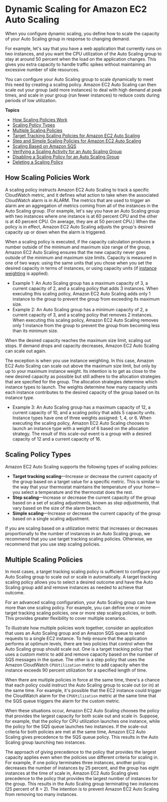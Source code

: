 # Dynamic Scaling for Amazon EC2 Auto Scaling<a name="as-scale-based-on-demand"></a>

When you configure dynamic scaling, you define how to scale the capacity of your Auto Scaling group in response to changing demand\. 

For example, let's say that you have a web application that currently runs on two instances, and you want the CPU utilization of the Auto Scaling group to stay at around 50 percent when the load on the application changes\. This gives you extra capacity to handle traffic spikes without maintaining an excessive number of idle resources\. 

You can configure your Auto Scaling group to scale dynamically to meet this need by creating a scaling policy\. Amazon EC2 Auto Scaling can then scale out your group \(add more instances\) to deal with high demand at peak times, and scale in your group \(run fewer instances\) to reduce costs during periods of low utilization\. 

**Topics**
+ [How Scaling Policies Work](#as-how-scaling-policies-work)
+ [Scaling Policy Types](#as-scaling-types)
+ [Multiple Scaling Policies](#multiple-scaling-policy-resolution)
+ [Target Tracking Scaling Policies for Amazon EC2 Auto Scaling](as-scaling-target-tracking.md)
+ [Step and Simple Scaling Policies for Amazon EC2 Auto Scaling](as-scaling-simple-step.md)
+ [Scaling Based on Amazon SQS](as-using-sqs-queue.md)
+ [Verifying a Scaling Activity for an Auto Scaling Group](as-verify-scaling-activity.md)
+ [Disabling a Scaling Policy for an Auto Scaling Group](as-enable-disable-scaling-policy.md)
+ [Deleting a Scaling Policy](deleting-scaling-policy.md)

## How Scaling Policies Work<a name="as-how-scaling-policies-work"></a>

A scaling policy instructs Amazon EC2 Auto Scaling to track a specific CloudWatch metric, and it defines what action to take when the associated CloudWatch alarm is in ALARM\. The metrics that are used to trigger an alarm are an aggregation of metrics coming from all of the instances in the Auto Scaling group\. \(For example, let's say you have an Auto Scaling group with two instances where one instance is at 60 percent CPU and the other is at 40 percent CPU\. On average, they are at 50 percent CPU\.\) When the policy is in effect, Amazon EC2 Auto Scaling adjusts the group's desired capacity up or down when the alarm is triggered\.

When a scaling policy is executed, if the capacity calculation produces a number outside of the minimum and maximum size range of the group, Amazon EC2 Auto Scaling ensures that the new capacity never goes outside of the minimum and maximum size limits\. Capacity is measured in one of two ways: using the same units that you chose when you set the desired capacity in terms of instances, or using capacity units \(if [instance weighting](asg-instance-weighting.md) is applied\)\.
+ Example 1: An Auto Scaling group has a maximum capacity of 3, a current capacity of 2, and a scaling policy that adds 3 instances\. When executing this scaling policy, Amazon EC2 Auto Scaling adds only 1 instance to the group to prevent the group from exceeding its maximum size\. 
+ Example 2: An Auto Scaling group has a minimum capacity of 2, a current capacity of 3, and a scaling policy that removes 2 instances\. When executing this scaling policy, Amazon EC2 Auto Scaling removes only 1 instance from the group to prevent the group from becoming less than its minimum size\. 

When the desired capacity reaches the maximum size limit, scaling out stops\. If demand drops and capacity decreases, Amazon EC2 Auto Scaling can scale out again\. 

The exception is when you use instance weighting\. In this case, Amazon EC2 Auto Scaling can scale out above the maximum size limit, but only by up to your maximum instance weight\. Its intention is to get as close to the new desired capacity as possible but still adhere to the allocation strategies that are specified for the group\. The allocation strategies determine which instance types to launch\. The weights determine how many capacity units each instance contributes to the desired capacity of the group based on its instance type\.
+ Example 3: An Auto Scaling group has a maximum capacity of 12, a current capacity of 10, and a scaling policy that adds 5 capacity units\. Instance types have one of three weights assigned: 1, 4, or 6\. When executing the scaling policy, Amazon EC2 Auto Scaling chooses to launch an instance type with a weight of 6 based on the allocation strategy\. The result of this scale\-out event is a group with a desired capacity of 12 and a current capacity of 16\. 

## Scaling Policy Types<a name="as-scaling-types"></a>

Amazon EC2 Auto Scaling supports the following types of scaling policies:
+ **Target tracking scaling**—Increase or decrease the current capacity of the group based on a target value for a specific metric\. This is similar to the way that your thermostat maintains the temperature of your home—you select a temperature and the thermostat does the rest\.
+ **Step scaling**—Increase or decrease the current capacity of the group based on a set of scaling adjustments, known as *step adjustments*, that vary based on the size of the alarm breach\.
+ **Simple scaling**—Increase or decrease the current capacity of the group based on a single scaling adjustment\.

If you are scaling based on a utilization metric that increases or decreases proportionally to the number of instances in an Auto Scaling group, we recommend that you use target tracking scaling policies\. Otherwise, we recommend that you use step scaling policies\. 

## Multiple Scaling Policies<a name="multiple-scaling-policy-resolution"></a>

In most cases, a target tracking scaling policy is sufficient to configure your Auto Scaling group to scale out or scale in automatically\. A target tracking scaling policy allows you to select a desired outcome and have the Auto Scaling group add and remove instances as needed to achieve that outcome\. 

For an advanced scaling configuration, your Auto Scaling group can have more than one scaling policy\. For example, you can define one or more target tracking scaling policies, one or more step scaling policies, or both\. This provides greater flexibility to cover multiple scenarios\. 

To illustrate how multiple policies work together, consider an application that uses an Auto Scaling group and an Amazon SQS queue to send requests to a single EC2 instance\. To help ensure that the application performs at optimum levels, there are two policies that control when the Auto Scaling group should scale out\. One is a target tracking policy that uses a custom metric to add and remove capacity based on the number of SQS messages in the queue\. The other is a step policy that uses the Amazon CloudWatch `CPUUtilization` metric to add capacity when the instance exceeds 90 percent utilization for a specified length of time\. 

When there are multiple policies in force at the same time, there's a chance that each policy could instruct the Auto Scaling group to scale out \(or in\) at the same time\. For example, it's possible that the EC2 instance could trigger the CloudWatch alarm for the `CPUUtilization` metric at the same time that the SQS queue triggers the alarm for the custom metric\. 

When these situations occur, Amazon EC2 Auto Scaling chooses the policy that provides the largest capacity for both scale out and scale in\. Suppose, for example, that the policy for CPU utilization launches one instance, while the policy for the SQS queue launches two instances\. If the scale\-out criteria for both policies are met at the same time, Amazon EC2 Auto Scaling gives precedence to the SQS queue policy\. This results in the Auto Scaling group launching two instances\. 

The approach of giving precedence to the policy that provides the largest capacity applies even when the policies use different criteria for scaling in\. For example, if one policy terminates three instances, another policy decreases the number of instances by 25 percent, and the group has eight instances at the time of scale in, Amazon EC2 Auto Scaling gives precedence to the policy that provides the largest number of instances for the group\. This results in the Auto Scaling group terminating two instances \(25 percent of 8 = 2\)\. The intention is to prevent Amazon EC2 Auto Scaling from removing too many instances\.